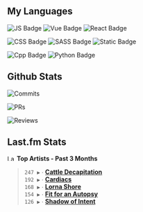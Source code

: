 ## My Languages

![JS Badge](https://img.shields.io/badge/Javascript-%2321262d?style=for-the-badge&logo=javascript&logoColor=%23F7DF1E)
![Vue Badge](https://img.shields.io/badge/Vue-%2321262d?style=for-the-badge&logo=vuedotjs&logoColor=%234FC08D)
![React Badge](https://img.shields.io/badge/React-%2321262d?style=for-the-badge&logo=react&logoColor=%2361DAFB)

![CSS Badge](https://img.shields.io/badge/CSS-%2321262d?style=for-the-badge&logo=css3&logoColor=%231572B6)
![SASS Badge](https://img.shields.io/badge/SASS-%2321262d?style=for-the-badge&logo=sass&logoColor=%23CC6699)
![Static Badge](https://img.shields.io/badge/Tailwind-%2321262d?style=for-the-badge&logo=tailwindcss&logoColor=%2306B6D4)

![Cpp Badge](https://img.shields.io/badge/C%2B%2B-%2321262d?style=for-the-badge&logo=cplusplus&logoColor=%2300599C)
![Python Badge](https://img.shields.io/badge/Python-%2321262d?style=for-the-badge&logo=python&logoColor=%233776AB)

## Github Stats

![Commits](https://img.shields.io/badge/commits%20pushed-%2321262d?style=for-the-badge&label=455&labelColor=87c4f2)

![PRs](https://img.shields.io/badge/pull%20requests%20submitted-%2321262d?style=for-the-badge&label=105&labelColor=fcabd8)

![Reviews](https://img.shields.io/badge/pull%20requests%20reviewed-%2321262d?style=for-the-badge&label=78&labelColor=ffe799)

## Last.fm Stats
<!--START_LASTFM_ARTISTS:{"period": "3month", "rows": 5}-->
<a href="https://last.fm" target="_blank"><img src="https://user-images.githubusercontent.com/17434202/215290617-e793598d-d7c9-428f-9975-156db1ba89cc.svg" alt="Last.fm Logo" width="18" height="13"/></a> **Top Artists - Past 3 Months**

> `247 ▶️` ∙ **[Cattle Decapitation](https://www.last.fm/music/Cattle+Decapitation)**<br/>
> `192 ▶️` ∙ **[Cardiacs](https://www.last.fm/music/Cardiacs)**<br/>
> `168 ▶️` ∙ **[Lorna Shore](https://www.last.fm/music/Lorna+Shore)**<br/>
> `154 ▶️` ∙ **[Fit for an Autopsy](https://www.last.fm/music/Fit+for+an+Autopsy)**<br/>
> `126 ▶️` ∙ **[Shadow of Intent](https://www.last.fm/music/Shadow+of+Intent)**<br/>
<!--END_LASTFM_ARTISTS-->
